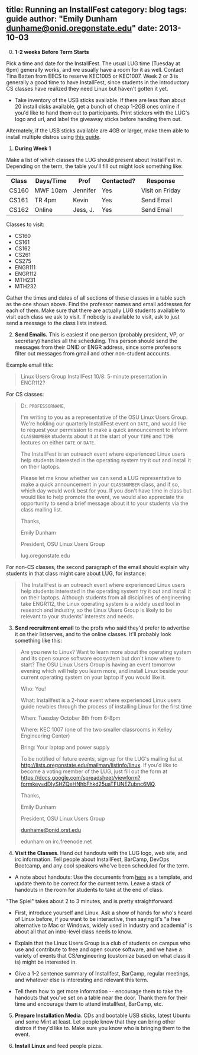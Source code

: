 title: Running an InstallFest 
category: blog
tags: guide
author: "Emily Dunham <dunhame@onid.oregonstate.edu>"
date: 2013-10-03
---
0) **1-2 weeks Before Term Starts**

Pick a time and date for the InstallFest. The usual LUG time (Tuesday at
6pm) generally works, and we usually have a room for it as well. Contact Tina
Batten from EECS to reserve KEC1005 or KEC1007. Week 2 or 3 is generally a
good time to have InstallFest, since students in the introductory CS classes
have realized they need Linux but haven't gotten it yet. 

* Take inventory of the USB sticks available. If there are less than about 20
  install disks available, get a bunch of cheap 1-2GB ones online if you'd like
  to hand them out to participants. Print stickers with the LUG's logo and url,
  and label the giveaway sticks before handing them out. 

Alternately, if the USB sticks available are 4GB or larger, make them able to
install multiple distros using [this guide][multiboot]. 

[multiboot]: http://www.pendrivelinux.com/boot-multiple-iso-from-usb-via-grub2-using-linux/

1) **During Week 1**

Make a list of which classes the LUG should present about InstallFest in.
Depending on the term, the table you'll fill out might look something like: 

<table>
    <tr>
        <th>Class</th>
        <th>Days/Time</th>
        <th>Prof</th>
        <th>Contacted?</th>
        <th>Response</th>
     </tr>
     <tr>
        <td>CS160</td>
        <td>MWF 10am</td>
        <td>Jennifer</td>
        <td>Yes</td>
        <td>Visit on Friday</td>
    </tr>
    <tr>
        <td>CS161</td>
        <td>TR 4pm</td>
        <td>Kevin</td>
        <td>Yes</td>
        <td>Send Email</td>
    </tr>
    <tr>
        <td>CS162</td>
        <td>Online</td>
        <td>Jess, J.</td>
        <td>Yes</td>
        <td>Send Email</td>
    </tr>
</table>

Classes to visit: 

* CS160 
* CS161
* CS162
* CS261
* CS275
* ENGR111
* ENGR112
* MTH231
* MTH232

Gather the times and dates of all sections of these classes in a table such as
the one shown above. Find the professor names and email addresses for each of
them. Make sure that there are actually LUG students available to visit each
class we ask to visit. If nobody is available to visit, ask to just send a
message to the class lists instead. 

2) **Send Emails.** This is easiest if one person (probably president, VP, or
secretary) handles all the scheduling. This person should send the messages
from their ONID or ENGR address, since some professors filter out messages
from gmail and other non-student accounts.

Example email title:
 
> Linux Users Group InstallFest 10/8: 5-minute presentation in ENGR112?

For CS classes: 

> Dr. `PROFESSORNAME`,
> 
> I'm writing to you as a representative of the OSU Linux Users Group. We're
> holding our quarterly InstallFest event on `DATE`, and would like
> to request your permission to make a quick announcement to inform `CLASSNUMBER`
> students about it at the start of your `TIME` and `TIME` lectures on either
> `DATE` or `DATE`.
> 
>  
> The InstallFest is an outreach event where experienced Linux users help
> students interested in the operating system try it out and install it on their
> laptops.
> 
> 
> Please let me know whether we can send a LUG representative to make a quick
> announcement in your `CLASSNUMBER` class, and if so, which day would work best for
> you. If you don't have time in class but would like to help promote the event,
> we would also appreciate the opportunity to send a brief message about it to
> your students via the class mailing list.
> 
> 
> Thanks,
> 
> Emily Dunham
> 
> President, OSU Linux Users Group
> 
> lug.oregonstate.edu

For non-CS classes, the second paragraph of the email should explain why
students in that class might care about LUG, for instance: 

> The InstallFest is an outreach event where experienced Linux users help
> students interested in the operating system try it out and install it on their
> laptops. Although students from all disciplines of engineering take ENGR112,
> the Linux operating system is a widely used tool in research and industry, so
> the Linux Users Group is likely to be relevant to your students' interests and
> needs.

3) **Send recruitment email** to the profs who said they'd prefer to advertise it
on their listserves, and to the online classes. It'll probably look something like this: 
 
> Are you new to Linux? Want to learn more about the operating system and its
> open source software ecosystem but don't know where to start?  The OSU Linux
> Users Group is having an event tomorrow evening which will help you learn
> more, and install Linux beside your current operating system on your laptop if
> you would like it.
> 
> 
> Who: You!
> 
> What: Installfest is a 2-hour event where experienced Linux users guide
> newbies through the process of installing Linux for the first time
> 
> When: Tuesday October 8th from 6-8pm
> 
> Where: KEC 1007 (one of the two smaller classrooms in Kelley Engineering
> Center)
> 
> Bring: Your laptop and power supply
> 
> 
> To be notified of future events, sign up for the LUG's mailing list at
> http://lists.oregonstate.edu/mailman/listinfo/linux. If you'd like to become a
> voting member of the LUG, just fill out the form at
> https://docs.google.com/spreadsheet/viewform?formkey=dDIySHZQeHNhbFhkd25uaTFUNEZubnc6MQ.
> 
> 
> Thanks,
> 
> Emily Dunham
> 
> President, OSU Linux Users Group
> 
> dunhame@onid.orst.edu
> 
> edunham on irc.freenode.net

4) **Visit the Classes**. Hand out handouts with the LUG logo, web site, and irc
information. Tell people about InstallFest, BarCamp, DevOps Bootcamp, and any
cool speakers who've been scheduled for the term. 

* A note about handouts: Use the documents from [here][handouts] as a
  template, and update them to be correct for the current term. Leave a stack
  of handouts in the room for students to take at the end of class.

[handouts]: https://github.com/OSULUG/documents

"The Spiel" takes about 2 to 3 minutes, and is pretty straightforward: 

* First, introduce yourself and Linux. Ask a show of hands for who's heard of
  Linux before, if you want to be interactive, then saying it's "a free
  alternative to Mac or Windows, widely used in industry and academia" is about
  all that an intro-level class needs to know.

* Explain that the Linux Users Group is a club of students on campus who use and
  contribute to free and open source software, and we have a variety of events
  that CS/engineering (customize based on what class it is) might be interested
  in.

* Give a 1-2 sentence summary of Installfest, BarCamp, regular meetings, and
  whatever else is interesting and relevant this term. 

* Tell them how to get more information -- encourage them to take the 
  handouts that you've set on a table near the door. Thank them for their time
  and encourage them to attend installfest, BarCamp, etc.

5) **Prepare Installation Media**. CDs and bootable USB sticks, latest Ubuntu and
some Mint at least. Let people know that they can bring other distros if
they'd like to. Make sure you know who is bringing them to the event. 

6) **Install Linux** and feed people pizza. 
